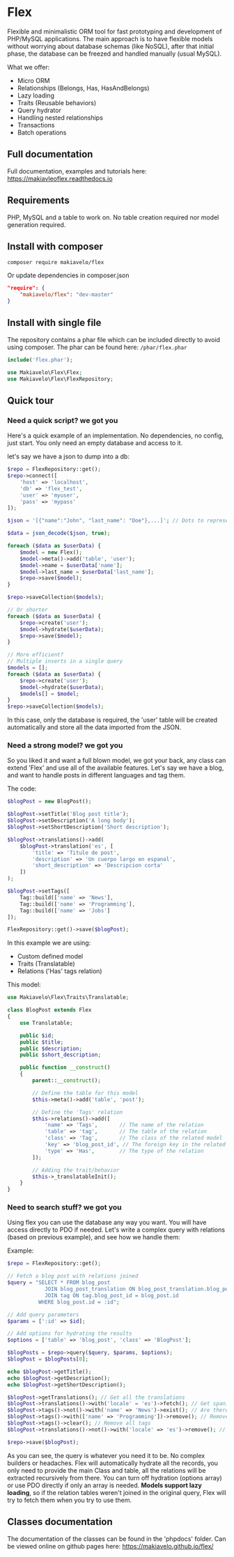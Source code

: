 # Flex
Flexible and minimalistic ORM tool for fast prototyping and development of PHP/MySQL applications.
The main approach is to have flexible models without worrying about database schemas (like NoSQL), after that initial phase, the database can be freezed and handled manually (usual MySQL).

What we offer:
* Micro ORM
* Relationships (Belongs, Has, HasAndBelongs)
* Lazy loading
* Traits (Reusable behaviors)
* Query hydrator
* Handling nested relationships
* Transactions
* Batch operations

## Full documentation
Full documentation, examples and tutorials here: https://makiavleoflex.readthedocs.io

## Requirements
PHP, MySQL and a table to work on. No table creation required nor model generation required.

## Install with composer
```
composer require makiavelo/flex
```
Or update dependencies in composer.json
```json
"require": {
    "makiavelo/flex": "dev-master"
}
```

## Install with single file
The repository contains a phar file which can be included directly to avoid using composer.
The phar can be found here: `/phar/flex.phar`
```php
include('flex.phar');

use Makiavelo\Flex\Flex;
use Makiavelo\Flex\FlexRepository;
```

## Quick tour

### Need a quick script? we got you
Here's a quick example of an implementation. No dependencies, no config, just start.
You only need an empty database and access to it.

let's say we have a json to dump into a db:
```php
$repo = FlexRepository::get();
$repo->connect([
    'host' => 'localhost',
    'db' => 'flex_test',
    'user' => 'myuser',
    'pass' => 'mypass'
]);

$json = '[{"name":"John", "last_name": "Doe"},...]'; // Dots to represent lots of other users

$data = json_decode($json, true);

foreach ($data as $userData) {
    $model = new Flex();
    $model->meta()->add('table', 'user');
    $model->name = $userData['name'];
    $model->last_name = $userData['last_name'];
    $repo->save($model);
}

$repo->saveCollection($models);

// Or shorter
foreach ($data as $userData) {
    $repo->create('user');
    $model->hydrate($userData);
    $repo->save($model);
}

// More efficient?
// Multiple inserts in a single query
$models = [];
foreach ($data as $userData) {
    $repo->create('user');
    $model->hydrate($userData);
    $models[] = $model;
}
$repo->saveCollection($models);
```
In this case, only the database is required, the 'user' table will be created automatically and store all the data imported from the JSON.

### Need a strong model? we got you
So you liked it and want a full blown model, we got your back, any class can extend 'Flex' and use all of the available features.
Let's say we have a blog, and want to handle posts in different languages and tag them.

The code:
```php
$blogPost = new BlogPost();

$blogPost->setTitle('Blog post title');
$blogPost->setDescription('A long body');
$blogPost->setShortDescription('Short description');

$blogPost->translations()->add(
    $blogPost->translation('es', [
        'title' => 'Titulo de post',
        'description' => 'Un cuerpo largo en espanol',
        'short_description' => 'Descripcion corta'
    ])
);

$blogPost->setTags([
    Tag::build(['name' => 'News'],
    Tag::build(['name' => 'Programming'],
    Tag::build(['name' => 'Jobs']
]);

FlexRepository::get()->save($blogPost);
```
In this example we are using:
* Custom defined model
* Traits (Translatable)
* Relations ('Has' tags relation)

This model:
```php
use Makiavelo\Flex\Traits\Translatable;

class BlogPost extends Flex
{
    use Translatable;

    public $id;
    public $title;
    public $description;
    public $short_description;

    public function __construct()
    {
        parent::__construct();

        // Define the table for this model
        $this->meta()->add('table', 'post');

        // Define the 'Tags' relation
        $this->relations()->add([
            'name' => 'Tags',       // The name of the relation
            'table' => 'tag',       // The table of the relation
            'class' => 'Tag',       // The class of the related model
            'key' => 'blog_post_id', // The foreign key in the related table
            'type' => 'Has',        // The type of the relation
        ]);

        // Adding the trait/behavior
        $this->_translatableInit();
    }
}
```

### Need to search stuff? we got you
Using flex you can use the database any way you want. You will have access directly to PDO if needed.
Let's write a complex query with relations (based on previous example), and see how we handle them:

Example:
```php
$repo = FlexRepository::get();

// Fetch a blog post with relations joined
$query = "SELECT * FROM blog_post
            JOIN blog_post_translation ON blog_post_translation.blog_post_id = blog_post.id
            JOIN tag ON tag.blog_post_id = blog_post.id
          WHERE blog_post.id = :id";

// Add query parameters
$params = [':id' => $id];

// Add options for hydrating the results
$options = ['table' => 'blog_post', 'class' => 'BlogPost'];

$blogPosts = $repo->query($query, $params, $options);
$blogPost = $blogPosts[0];

echo $blogPost->getTitle();
echo $blogPost->getDescription();
echo $blogPost->getShortDescription();

$blogPost->getTranslations(); // Get all the translations
$blogPost->translations()->with('locale' = 'es')->fetch(); // Get spanish translations
$blogPost->tags()->not()->with('name' => 'News')->exist(); // Are there tags other than 'News' ?
$blogPost->tags()->with(['name' => 'Programming'])->remove(); // Remove programming tags
$blogPost->tags()->clear(); // Remove all tags
$blogPost->translations()->not()->with('locale' => 'es')->remove(); // Remove non-spanish translations

$repo->save($blogPost);
```

As you can see, the query is whatever you need it to be. No complex builders or headaches. Flex will automatically hydrate all the records, you only need to provide the main Class and table, all the relations will be extracted recursively from there.
You can turn off hydration (options array) or use PDO directly if only an array is needed.
__Models support lazy loading__, so if the relation tables weren't joined in the original query, Flex will try to fetch them when you try to use them.

## Classes documentation
The documentation of the classes can be found in the 'phpdocs' folder. Can be viewed online on github pages here: https://makiavelo.github.io/flex/
